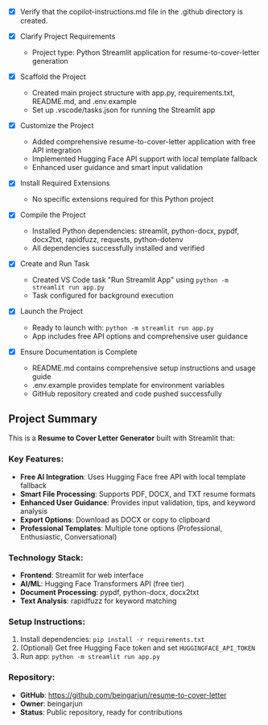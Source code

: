 <!-- Use this file to provide workspace-specific custom instructions to Copilot. For more details, visit https://code.visualstudio.com/docs/copilot/copilot-customization#_use-a-githubcopilotinstructionsmd-file -->
- [x] Verify that the copilot-instructions.md file in the .github directory is created.

- [x] Clarify Project Requirements
	- Project type: Python Streamlit application for resume-to-cover-letter generation

- [x] Scaffold the Project
	- Created main project structure with app.py, requirements.txt, README.md, and .env.example
	- Set up .vscode/tasks.json for running the Streamlit app

- [x] Customize the Project
	- Added comprehensive resume-to-cover-letter application with free API integration
	- Implemented Hugging Face API support with local template fallback
	- Enhanced user guidance and smart input validation

- [x] Install Required Extensions
	- No specific extensions required for this Python project

- [x] Compile the Project
	- Installed Python dependencies: streamlit, python-docx, pypdf, docx2txt, rapidfuzz, requests, python-dotenv
	- All dependencies successfully installed and verified

- [x] Create and Run Task
	- Created VS Code task "Run Streamlit App" using `python -m streamlit run app.py`
	- Task configured for background execution

- [x] Launch the Project
	- Ready to launch with: `python -m streamlit run app.py`
	- App includes free API options and comprehensive user guidance

- [x] Ensure Documentation is Complete
	- README.md contains comprehensive setup instructions and usage guide
	- .env.example provides template for environment variables
	- GitHub repository created and code pushed successfully

## Project Summary

This is a **Resume to Cover Letter Generator** built with Streamlit that:

### Key Features:
- **Free AI Integration**: Uses Hugging Face free API with local template fallback
- **Smart File Processing**: Supports PDF, DOCX, and TXT resume formats
- **Enhanced User Guidance**: Provides input validation, tips, and keyword analysis
- **Export Options**: Download as DOCX or copy to clipboard
- **Professional Templates**: Multiple tone options (Professional, Enthusiastic, Conversational)

### Technology Stack:
- **Frontend**: Streamlit for web interface
- **AI/ML**: Hugging Face Transformers API (free tier)
- **Document Processing**: pypdf, python-docx, docx2txt
- **Text Analysis**: rapidfuzz for keyword matching

### Setup Instructions:
1. Install dependencies: `pip install -r requirements.txt`
2. (Optional) Get free Hugging Face token and set `HUGGINGFACE_API_TOKEN`
3. Run app: `python -m streamlit run app.py`

### Repository:
- **GitHub**: https://github.com/beingarjun/resume-to-cover-letter
- **Owner**: beingarjun
- **Status**: Public repository, ready for contributions

<!--
## Execution Guidelines
PROGRESS TRACKING:
- If any tools are available to manage the above todo list, use it to track progress through this checklist.
- After completing each step, mark it complete and add a summary.
- Read current todo list status before starting each new step.

COMMUNICATION RULES:
- Avoid verbose explanations or printing full command outputs.
- If a step is skipped, state that briefly (e.g. "No extensions needed").
- Do not explain project structure unless asked.
- Keep explanations concise and focused.

DEVELOPMENT RULES:
- Use '.' as the working directory unless user specifies otherwise.
- Avoid adding media or external links unless explicitly requested.
- Use placeholders only with a note that they should be replaced.
- Use VS Code API tool only for VS Code extension projects.
- Once the project is created, it is already opened in Visual Studio Code—do not suggest commands to open this project in Visual Studio again.
- If the project setup information has additional rules, follow them strictly.

FOLDER CREATION RULES:
- Always use the current directory as the project root.
- If you are running any terminal commands, use the '.' argument to ensure that the current working directory is used ALWAYS.
- Do not create a new folder unless the user explicitly requests it besides a .vscode folder for a tasks.json file.
- If any of the scaffolding commands mention that the folder name is not correct, let the user know to create a new folder with the correct name and then reopen it again in vscode.

EXTENSION INSTALLATION RULES:
- Only install extension specified by the get_project_setup_info tool. DO NOT INSTALL any other extensions.

PROJECT CONTENT RULES:
- If the user has not specified project details, assume they want a "Hello World" project as a starting point.
- Avoid adding links of any type (URLs, files, folders, etc.) or integrations that are not explicitly required.
- Avoid generating images, videos, or any other media files unless explicitly requested.
- If you need to use any media assets as placeholders, let the user know that these are placeholders and should be replaced with the actual assets later.
- Ensure all generated components serve a clear purpose within the user's requested workflow.
- If a feature is assumed but not confirmed, prompt the user for clarification before including it.
- If you are working on a VS Code extension, use the VS Code API tool with a query to find relevant VS Code API references and samples related to that query.

TASK COMPLETION RULES:
- Your task is complete when:
  - Project is successfully scaffolded and compiled without errors
  - copilot-instructions.md file in the .github directory exists in the project
  - README.md file exists and is up to date
  - User is provided with clear instructions to debug/launch the project

Before starting a new task in the above plan, update progress in the plan.
-->